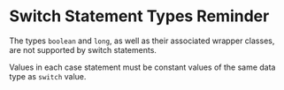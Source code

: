 # Switch Statement Types Reminder

The types `boolean` and `long`, as well as their associated wrapper classes, are not supported by switch statements.

Values in each case statement must be constant values of the same data type as `switch` value.